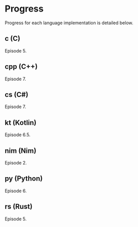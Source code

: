 # Progress

Progress for each language implementation is detailed below.

## c (C)
Episode 5.

## cpp (C++)
Episode 7.

## cs (C#)
Episode 7.

## kt (Kotlin)
Episode 6.5.

## nim (Nim)
Episode 2.

## py (Python)
Episode 6.

## rs (Rust)
Episode 5.
